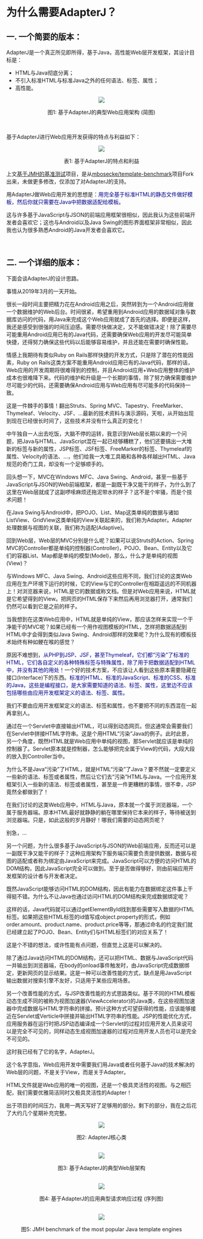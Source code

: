 # 为什么需要AdapterJ？

## 一. 一个简要的版本：

AdapterJ是一个真正所见即所得，基于Java，高性能Web层开发框架，其设计目标是：   

* HTML与Java彻底分离；
* 不引入标准HTML与标准Java之外的任何语法、标签、属性；
* 高性能。

<div align="center">  
<img src="figure/figure_1-cn.png"/>   
<p>图1: 基于AdapterJ的典型Web应用架构 (简图) </p>   
</div>

<br/>

基于AdapterJ进行Web应用开发获得的特点与利益如下：

<div align="center">  
<img src="figure/table_1-cn.png"/>   
<p>表1: 基于AdapterJ的特点和利益</p>   
</div>

上文[基于JMH的基准测试](https://github.com/york-deng/template-benchmark)项目，是从[mbosecke/template-benchmark](https://github.com/mbosecke/template-benchmark)项目Fork出来，未做更多修改，仅添加了对AdapterJ的支持。

用AdapterJ做Web应用开发的思想是：<font color="darkblue">用完全基于标准HTML的静态文件做好模板，然后你就只需要在Java中把数据适配给模板。</font>

这与许多基于JavaScript与JSON的前端应用框架很相似，因此我认为这些前端开发者会喜欢它；这也与Android以及Java Swing的图形界面框架非常相似，因此我也认为很多熟悉Android的Java开发者会喜欢它。

<br/>

## 二. 一个详细的版本：
下面会谈AdapterJ的设计思路。

事情从2019年3月的一天开始。

很长一段时间主要把精力花在Android应用之后，突然转到为一个Android应用做一个数据维护的Web后台。时间很紧，希望重用到Android应用的数据域对象与数据库访问的代码，用Java来完成这个Web应用就成了首先的选择。即便是这样，我还是感受到很强的时间压迫感。需要尽快做决定，又不能做错决定！除了需要尽可能重用Android应用已有的Java代码，还需要确保Web应用的开发尽可能简单快捷，还得努力确保这些代码以后能够容易维护，并且还能在需要时确保性能。

情感上我期待有类似Ruby on Rails那样快捷的开发方式，只是除了潜在的性能因素，Ruby on Rails这类方案不能重用Android应用已有的Java代码，那样的话，Web应用的开发周期将很难得到的控制，并且Android应用+Web应用整体的维护成本也很难降下来。代码的维护和升级是一个长期的事情，除了努力确保需要维护尽可能少的代码，还需要确保Android应用与Web应用有尽可能多的代码保持一致。

这是一件棘手的事情！翻出Struts、Spring MVC、Tapestry、FreeMarker、Thymeleaf、Velocity、JSF、...最新的技术资料与演示源码，天啦，从开始出现到现在已经很长时间了，这些技术并没有什么真正的变化！

中午独自一人出去吃饭，大脑不停的运转，我意识到Web层长期以来的一个问题，把Java与HTML、JavaScript混在一起已经够糟糕了，他们还要搞出一大堆新的标签与新的属性，JSP标签、JSF标签、FreeMarker的标签、Thymeleaf的属性、Velocity的语法、...，他们给我一大堆工具箱和各种各样越出HTML、Java规范的奇门工具，却没有一个足够顺手的。

回头想一下，MVC在Windows MFC、Java Swing、Android，甚至一些基于JavaScript与JSON的Web前端框架，都是一副既干净又能干的样子，为什么到了这里在Web层就成了这副啰嗦麻烦还拖泥带水的样子？这不是个牢骚，而是个技术问题！

在Java Swing与Android中，把POJO、List、Map这类单纯的数据与诸如ListView、GridView这类单纯的View关联起来的，我们称为Adapter。Adapter处理数据与视图的关联，我们称为适配(Adaptive)。

回到Web层，Web层的MVC分别是什么呢？如果可以说Struts的Action、Spring MVC的Controller都是单纯的控制器(Controller)，POJO、Bean、Entity以及它们的容器List、Map都是单纯的模型(Model)，那么，什么才是单纯的视图(View)？

与Windows MFC、Java Swing、Android这些应用不同，我们讨论的这类Web应用在生产环境下运行的时候，它的View与它的Controller在相距遥远的不同机器上！对浏览器来说，HTML是它的数据或称文档。但是对Web应用来说，HTML就是它希望得到的View。把网页的HTML保存下来然后再用浏览器打开，通常我们仍然可以看到它是之前的样子。

当我想到在这类Web应用中，HTML就是单纯的View，那应该怎样来实现一个干净能干的MVC呢？如果已经有一个用作视图模板的HTML，怎样把数据适配到HTML中才会得到类似Java Swing、Android那样的效果呢？为什么现有的模板技术始终有种如鲠在喉的感觉？

原因不难想到，<font color="darkblue">从PHP到JSP、JSF，甚至Thymeleaf，它们都“污染”了标准的HTML，它们各自定义的各种特殊标签与特殊属性，除了用于把数据适配到HTML中，并没有其他的用处！</font>一个好的技术方案，不应该让人看到这些原本需要隐藏在接口(Interface)下的东西。<font color="darkblue">标准的HTML、标准的JavaScript、标准的CSS、标准的Java，这些是编程接口，是大家需要知道的语法、标签、属性，这里边不应该包括哪些由应用开发框架定义的语法、标签、属性。</font>

我们不要由应用开发框架定义的语法、标签和属性，也不要把不同的东西混在一起再拿别人。

通过在一个Servlet中直接输出HTML，可以得到动态网页。但这通常会需要我们在Servlet中拼接HTML字符串。这是个用HTML“污染”Java的例子。此时此景，另一个角度，既然HTML就是Web应用中单纯的视图，那Servlet就应该是单纯的控制器了。Servlet原本就是控制器，怎么能够把完全属于View的代码，大段大段的放入到Controller当中。

为什么不是Java“污染”了HTML，就是HTML“污染”了Java？要不然就一定要定义一些新的语法、标签或者属性，然后让它们去“污染”HTML与Java。一个应用开发框架引入一些新的语法、标签或者属性，甚至是一件更糟糕的事情，很不幸，JSP竟然全都做到了！

在我们讨论的这类Web应用中，HTML与Java，原本就一个属于浏览器端，一个属于服务器端。原本HTML最好就静静的躺在哪里保持它本来的样子，等待被送到浏览器端。只是，如此这般的岁月静好！哪我们需要的动态网页呢？

别急，…

另一个问题，为什么很多基于JavaScript与JSON的Web前端应用，反而还可以是一副既干净又能干的样子？这种应用架构下服务端只需要负责提供数据，数据与视图的适配或者称为绑定由JavaScript来完成。JavaScript可以方便的访问HTML的DOM结构，因此JavaScript完全可以做到。至于是否做得够好，则由前端应用开发框架的设计者与开发者决定。

既然JavaScript能够访问HTML的DOM结构，因此有能力在数据绑定这件事上干得挺不错。为什么不让Java也通过访问HTML的DOM结构来完成数据绑定呢？

这样的话，Java代码就可以通过getElementById找到那些需要写入数据的HTML标签。如果把这些HTML标签的id值写成object.property的形式，例如order.amount、product.name、product.price等等，那通过命名的约定我们就已经建立起了POJO、Bean、Entity们与HTML标签们的对应关系了！

这是个不错的想法，或许性能有点问题，但直觉上这是可以解决的。

除了通过Java访问HTML的DOM结构，还可以把HTML、数据与JavaScript代码一并输出到浏览器端，在body的onload事件触发时，由JavaScript完成数据绑定，更新网页的显示结果。这是一种可以改善性能的方式，缺点是用JavaScript输出数据对搜索引擎不友好，只适用于某些应用场景。

另一个改善性能的方式，与JSP改善性能的方式思路类似。基于不同的HTML模板动态生成不同的被称为视图加速器(ViewAccelerator)的Java类，在这些视图加速器中完成数据与HTML字符串的拼接。预计这种方式可望获得的性能，应该能够接近在Servlet或Verticle中拼接并输出HTML字符串的性能。JSP的性能优化方式，应用服务器在运行时把JSP动态编译成一个Servlet的过程对应用开发人员来说可以是完全不可见的，同样动态生成视图加速器的过程对应用开发人员也可以是完全不可见的。

这时我已经有了它的名字，AdapterJ。

这个名字意指，Web应用开发中需要我们用Java或者任何基于Java的技术解决的Web层的问题，不是关于View，而是关于Adapter。

HTML文件就是Web应用的唯一的视图，还是一个极具灵活性的视图。与之相匹配，我们需要优雅简洁同时又极具灵活性的Adapter！

出于项目的时间压力，我用一两天写好了足够用的部分。剩下的部分，我在之后花了大约几个星期补充完整。

<div align="center">  
<img src="figure/figure_2-cn.png"/>   
<p>图2: AdapterJ核心类</p>   
</div>

<br/>

<div align="center">  
<img src="figure/figure_3-cn.png"/>   
<p>图3: 基于AdapterJ的典型Web层架构</p>   
</div>

<br/>

<div align="center">  
<img src="figure/figure_4-cn.png"/>   
<p>图4: 基于AdapterJ的应用典型请求响应过程 (序列图) </p>   
</div>

<br/>

<div align="center">  
<img src="figure/chart_1.png"/>   
<p>图5: JMH benchmark of the most popular Java template engines </p>   
</div>

<br/>

